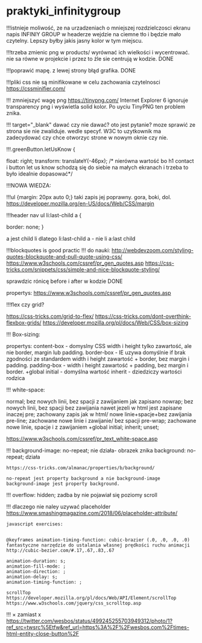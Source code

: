 # praktyki_infinitygroup



!!!istnieje moliwość, ze na urzadzeniach o mniejszej rozdzielczosci ekranu
napis INFINIY GROUP w headerze wejdzie na ciemne tło i będzie mało czytelny. Lepszy byłby jakis jasny kolor w tym miejscu.

!!!trzeba zmienic png w products/ wyrównać ich wielkości i wycentrować.
   nie sa równe w projekcie i przez to źle sie centrują w kodzie. DONE

!!!poprawić mapę. z lewej strony błąd grafika. DONE

!!!pliki css nie są minifikowane w celu zachowania czytelnosci
https://cssminifier.com/ 

!!! zmniejszyć wagę png https://tinypng.com/
    Internet Explorer 6 ignoruje transparency png i wyświetla solid kolor. Po uyciu TinyPNG ten problem znika.

!!! target="_blank" dawać czy nie dawać? oto jest pytanie?
    moze sprawić ze strona sie nie zwaliduje.
    wedle specyf. W3C to uzytkownik ma zadecydować czy chce otworzyc strone w nowym oknie czy nie.

!!!.greenButton.letUsKnow {

float: right;
transform: translateY(-46px);
/* nierówna wartość bo h1 contact i button let us know 
schodzą się do siebie na małych 
ekranach i trzeba to było idealnie dopasować*/


!!!NOWA WIEDZA:  


!!!ul {margin: 20px auto 0;} taki zapis jej poprawny. gora, boki, dol.  
  https://developer.mozilla.org/en-US/docs/Web/CSS/margin

!!!header nav ul li:last-child a {

  border: none;
}

a jest child li dlatego li:last-child a - nie li a:last child

!!!blockquotes is good practic !!!
do nauki:
http://webdevzoom.com/styling-quotes-blockquote-and-pull-quote-using-css/
https://www.w3schools.com/cssref/pr_gen_quotes.asp
https://css-tricks.com/snippets/css/simple-and-nice-blockquote-styling/

sprawdzic rónicę before i after w kodzie DONE

propertys:
https://www.w3schools.com/cssref/pr_gen_quotes.asp



!!!flex czy grid?

https://css-tricks.com/grid-to-flex/
https://css-tricks.com/dont-overthink-flexbox-grids/ 
https://developer.mozilla.org/pl/docs/Web/CSS/box-sizing

!!! Box-sizing:

propertys:
content-box - domyslny CSS width i height tylko zawartość, ale nie border, margin lub padding.
border-box - IE uzywa domyślnie if brak zgodności ze standardem
             width i height zawartość + border, bez margin i padding.
padding-box - width i height zawartość + padding, bez margin i border.
+global
initial - domyślna wartość
inherit - dziedziczy wartości rodzica


!!! white-space:

 normal; bez nowych linii, bez spacji z zawijaniem jak zapisano
 nowrap; bez nowych linii, bez spacji bez zawijania nawet jezeli w html jest zapisane inaczej
 pre; zachowany zapis jak w html/ nowe linie+spacje+bez zawijania
 pre-line; zachowane nowe linie i zawijanie/ bez spacji 
 pre-wrap; zachowane nowe linie, spacje i z zawijaniem
 +global initial; inherit; unset;

https://www.w3schools.com/cssref/pr_text_white-space.asp

!!! background-image: no-repeat; nie działa- obrazek znika
    background: no-repeat; działa

    https://css-tricks.com/almanac/properties/b/background/
    
    no-repeat jest property background a nie background-image
    background-image jest property background.

!!! overflow: hidden; zadba by nie pojawiał się poziomy scroll

!!! dlaczego nie naley uzywać placeholder
    https://www.smashingmagazine.com/2018/06/placeholder-attribute/

    javascript exercises:


    @keyframes animation-timing-function: cubic-brazier (.0, .0, .0, .0)
    fantastyczne narzędzie do ustalania własnej prędkości ruchu animacji 
    http://cubic-bezier.com/#.17,.67,.83,.67

    animation-duration: s;
    animation-fill-mode: ;
    animation-direction: ;
    animation-delay: s;
    animation-timing-function: ;

    scrollTop
    https://developer.mozilla.org/pl/docs/Web/API/Element/scrollTop
    https://www.w3schools.com/jquery/css_scrolltop.asp

 !!! &times; zamiast x
 https://twitter.com/wesbos/status/499245255703949312/photo/1?ref_src=twsrc%5Etfw&ref_url=https%3A%2F%2Fwesbos.com%2Ftimes-html-entity-close-button%2F